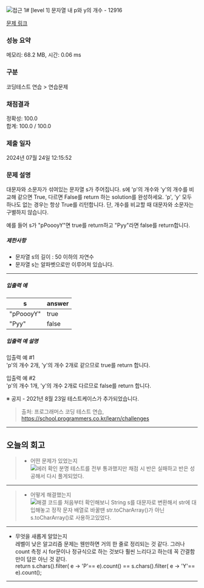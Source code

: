 ![접근 1](https://github.com/user-attachments/assets/94a6450f-71a6-4fcd-b70e-904318abb3a0)# [level 1] 문자열 내 p와 y의 개수 - 12916 

[문제 링크](https://school.programmers.co.kr/learn/courses/30/lessons/12916#) 

### 성능 요약

메모리: 68.2 MB, 시간: 0.06 ms

### 구분

코딩테스트 연습 > 연습문제

### 채점결과

정확성: 100.0<br/>합계: 100.0 / 100.0

### 제출 일자

2024년 07월 24일 12:15:52

### 문제 설명

<p>대문자와 소문자가 섞여있는 문자열 s가 주어집니다. s에 'p'의 개수와 'y'의 개수를 비교해 같으면 True, 다르면 False를 return 하는 solution를 완성하세요. 'p', 'y' 모두 하나도 없는 경우는 항상 True를 리턴합니다. 단, 개수를 비교할 때 대문자와 소문자는 구별하지 않습니다.</p>

<p>예를 들어 s가 "pPoooyY"면 true를 return하고 "Pyy"라면 false를 return합니다.</p>

<h5>제한사항</h5>

<ul>
<li>문자열 s의 길이 : 50 이하의 자연수</li>
<li>문자열 s는 알파벳으로만 이루어져 있습니다.</li>
</ul>

<hr>

<h5>입출력 예</h5>
<table class="table">
        <thead><tr>
<th>s</th>
<th>answer</th>
</tr>
</thead>
        <tbody><tr>
<td>"pPoooyY"</td>
<td>true</td>
</tr>
<tr>
<td>"Pyy"</td>
<td>false</td>
</tr>
</tbody>
      </table>
<h5>입출력 예 설명</h5>

<p>입출력 예 #1<br>
'p'의 개수 2개, 'y'의 개수 2개로 같으므로 true를 return 합니다.</p>

<p>입출력 예 #2<br>
'p'의 개수 1개, 'y'의 개수 2개로 다르므로 false를 return 합니다.</p>

<p>※ 공지 - 2021년 8월 23일 테스트케이스가 추가되었습니다.</p>


> 출처: 프로그래머스 코딩 테스트 연습, https://school.programmers.co.kr/learn/challenges
 ---
## 오늘의 회고
> - 어떤 문제가 있었는지<br/>
  ![에러 확인](https://github.com/user-attachments/assets/5890f661-6c33-48b6-9326-abc665c0cea3)
분명 테스트를 전부 통과했지만 채점 시 반은 실패하고 반은 성공해서 다시 풀게되었다.

  ---
>  - 어떻게 해결했는지<br/>
  ![해결](https://github.com/user-attachments/assets/17563242-687b-430c-bddd-7fdbc2669c1c)
코드를 처음부터 확인해보니 String s를 대문자로 변환해서 str에 대입해놓고 정작 문자 배열로 바꿀땐 str.toCharArray()가 아닌 s.toCharArray()로 사용하고있었다.

  ---
  - 무엇을 새롭게 알았는지<br/>
        레벨이 낮은 알고리즘 문제는 웬만하면 거의 한 줄로 정리되는 것 같다.
    그러나 count 측정 시 for문이나 정규식으로 하는 것보다 훨씬 느리다고 하는데 꼭 간결함만이 답은 아닌 것 같다.<br/>
        return s.chars().filter( e -> 'P'== e).count() == s.chars().filter( e -> 'Y'== e).count();
    
  --- 
